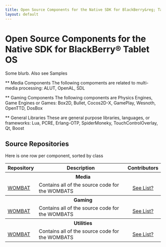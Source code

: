 ```yaml
---
title: Open Source Components for the Native SDK for BlackBerry&reg; Tablet OS
layout: default
---
```


# Open Source Components for the Native SDK for BlackBerry&reg; Tablet OS

Some blurb.
Also see Samples

** Media Components
The following compoments are related to multi-media processing: ALUT, OpenAL, SDL

** Gaming Components
The following components are Physics Engines, Game Engines or Games: Box2D, Bullet, Cocos2D-X, GamePlay, Wesnoth, OpenTTD, DosBox


** General Libraries
These are general purpose libraries, languages, or frameworks: Lua, PCRE, Erlang-OTP, SpiderMoneky, TouchControlOverlay, Qt, Boost

## Source Repositories

Here is one row per component, sorted by class

<table class="outlined">
  <tr>
    <th>Repository</th>
    <th>Description</th>
    <th>Contributors</th>
  </tr>
  <tr>
    <th colspan=3>Media</th>
  </tr>
  <tr>  
    <td style="white-space:nowrap;"><a href="https://github.com/blackberry/WOMBAT" target="_blank">WOMBAT</a></td>
    <td>Contains all of the source code for the WOMBATS</td>
    <td style="text-align:center"><a href="https://github.com/blackberry/WOMBAT/contributors">See List?</a></td>
  </tr>
  <tr>
    <th colspan=3>Gaming</th>
  </tr>
  <tr>  
    <td style="white-space:nowrap;"><a href="https://github.com/blackberry/WOMBAT" target="_blank">WOMBAT</a></td>
    <td>Contains all of the source code for the WOMBATS</td>
    <td style="text-align:center"><a href="https://github.com/blackberry/WOMBAT/contributors">See List?</a></td>
  </tr>
  <tr>
    <th colspan=3>Utilities</th>
  </tr>
  <tr>  
    <td style="white-space:nowrap;"><a href="https://github.com/blackberry/WOMBAT" target="_blank">WOMBAT</a></td>
    <td>Contains all of the source code for the WOMBATS</td>
    <td style="text-align:center"><a href="https://github.com/blackberry/WOMBAT/contributors">See List?</a></td>
  </tr>
</table>


